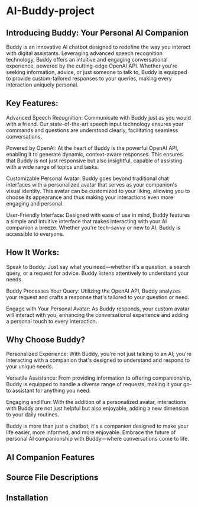 # AI-Buddy-project

## Introducing Buddy: Your Personal AI Companion
Buddy is an innovative AI chatbot designed to redefine the way you interact with digital assistants. Leveraging advanced speech recognition technology, Buddy offers an intuitive and engaging conversational experience, powered by the cutting-edge OpenAI API. Whether you're seeking information, advice, or just someone to talk to, Buddy is equipped to provide custom-tailored responses to your queries, making every interaction uniquely personal.

## Key Features:
Advanced Speech Recognition: Communicate with Buddy just as you would with a friend. Our state-of-the-art speech input technology ensures your commands and questions are understood clearly, facilitating seamless conversations.

Powered by OpenAI: At the heart of Buddy is the powerful OpenAI API, enabling it to generate dynamic, context-aware responses. This ensures that Buddy is not just responsive but also insightful, capable of assisting with a wide range of topics and tasks.

Customizable Personal Avatar: Buddy goes beyond traditional chat interfaces with a personalized avatar that serves as your companion's visual identity. This avatar can be customized to your liking, allowing you to choose its appearance and thus making your interactions even more engaging and personal.

User-Friendly Interface: Designed with ease of use in mind, Buddy features a simple and intuitive interface that makes interacting with your AI companion a breeze. Whether you're tech-savvy or new to AI, Buddy is accessible to everyone.

## How It Works:
Speak to Buddy: Just say what you need—whether it's a question, a search query, or a request for advice. Buddy listens attentively to understand your needs.

Buddy Processes Your Query: Utilizing the OpenAI API, Buddy analyzes your request and crafts a response that's tailored to your question or need.

Engage with Your Personal Avatar: As Buddy responds, your custom avatar will interact with you, enhancing the conversational experience and adding a personal touch to every interaction.

## Why Choose Buddy?
Personalized Experience: With Buddy, you're not just talking to an AI; you're interacting with a companion that's designed to understand and respond to your unique needs.

Versatile Assistance: From providing information to offering companionship, Buddy is equipped to handle a diverse range of requests, making it your go-to assistant for anything you need.

Engaging and Fun: With the addition of a personalized avatar, interactions with Buddy are not just helpful but also enjoyable, adding a new dimension to your daily routines.

Buddy is more than just a chatbot; it's a companion designed to make your life easier, more informed, and more enjoyable. Embrace the future of personal AI companionship with Buddy—where conversations come to life.

## AI Companion Features

## Source File Descriptions

## Installation
